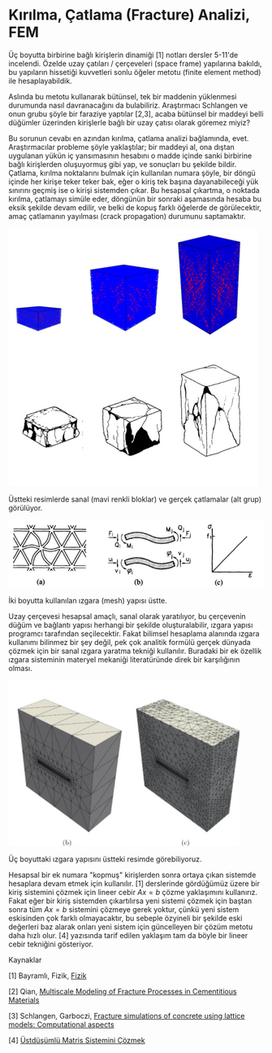 # Kırılma, Çatlama (Fracture) Analizi, FEM

Üç boyutta birbirine bağlı kirişlerin dinamiği [1] notları dersler
5-11'de incelendi. Özelde uzay çatıları / çerçeveleri (space frame)
yapılarına bakıldı, bu yapıların hissetiği kuvvetleri sonlu öğeler
metotu (finite element method) ile hesaplayabildik.

Aslında bu metotu kullanarak bütünsel, tek bir maddenin yüklenmesi
durumunda nasıl davranacağını da bulabiliriz. Araştırmacı Schlangen ve
onun grubu şöyle bir faraziye yaptılar [2,3], acaba bütünsel bir
maddeyi belli düğümler üzerinden kirişlerle bağlı bir uzay çatısı
olarak göremez miyiz?

Bu sorunun cevabı en azından kırılma, çatlama analizi bağlamında,
evet. Araştırmacılar probleme şöyle yaklaştılar; bir maddeyi al, ona
dıştan uygulanan yükün iç yansımasının hesabını o madde içinde sanki
birbirine bağlı kirişlerden oluşuyormuş gibi yap, ve sonuçları bu
şekilde bildir. Çatlama, kırılma noktalarını bulmak için kullanılan
numara şöyle, bir döngü içinde her kirişe teker teker bak, eğer o
kiriş tek başına dayanabileceği yük sınırını geçmiş ise o kirişi
sistemden çıkar. Bu hesapsal çıkartma, o noktada kırılma, çatlamayı
simüle eder, döngünün bir sonraki aşamasında hesaba bu eksik şekilde
devam edilir, ve belki de kopuş farklı öğelerde de görülecektir, amaç
çatlamanın yayılması (crack propagation) durumunu saptamaktır.

![](frac3.jpg)

Üstteki resimlerde sanal (mavi renkli bloklar) ve gerçek çatlamalar
(alt grup) görülüyor.

![](frac2.jpg)

İki boyutta kullanılan ızgara (mesh) yapısı üstte. 

Uzay çerçevesi hesapsal amaçlı, sanal olarak yaratılıyor, bu
çerçevenin düğüm ve bağlantı yapısı herhangi bir şekilde
oluşturalabilir, ızgara yapısı programcı tarafından seçilecektir.
Fakat bilimsel hesaplama alanında ızgara kullanımı bilinmez bir şey
değil, pek çok analitik formülü gerçek dünyada çözmek için bir sanal
ızgara yaratma tekniği kullanılır. Buradaki bir ek özellik ızgara
sisteminin materyel mekaniği literatüründe direk bir karşılığının olması.

![](frac1.jpg)

Üç boyuttaki ızgara yapısını üstteki resimde görebiliyoruz.

Hesapsal bir ek numara "kopmuş" kirişlerden sonra ortaya çıkan
sistemde hesaplara devam etmek için kullanılır. [1] derslerinde
gördüğümüz üzere bir kiriş sistemini çözmek için lineer cebir $Ax=b$
çözme yaklaşımını kullanırız. Fakat eğer bir kiriş sistemden
çıkartılırsa yeni sistemi çözmek için baştan sonra tüm $Ax=b$
sistemini çözmeye gerek yoktur, çünkü yeni sistem eskisinden çok
farklı olmayacaktır, bu sebeple özyineli bir şekilde eski değerleri
baz alarak onları yeni sistem için güncelleyen bir çözüm metotu daha
hızlı olur. [4] yazısında tarif edilen yaklaşım tam da böyle bir lineer
cebir tekniğini gösteriyor.

Kaynaklar

[1] Bayramlı, Fizik, <a href="../../../phy/index.html">Fizik</a>

[2] Qian, <a href="https://www.researchgate.net/publication/254870129_Multiscale_Modeling_of_Fracture_Processes_in_Cementitious_Materials">Multiscale Modeling of Fracture Processes in Cementitious Materials</a>
    
[3] Schlangen, Garboczi, <a href="https://www.sciencedirect.com/science/article/abs/pii/S0013794497000106">Fracture simulations of concrete using lattice models: Computational aspects</a>

[4] <a href="../../2024/01/beam_lattice_superposition_cg_sparse.html">Üstdüşümlü Matris Sistemini Çözmek</a>


